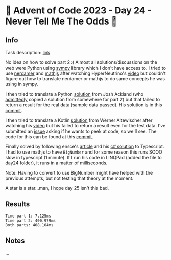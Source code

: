 # 🎄 Advent of Code 2023 - Day 24 - Never Tell Me The Odds 🎄

## Info

Task description: [link](https://adventofcode.com/2023/day/24)

No idea on how to solve part 2 :( Almost all solutions/discussions on the web were Python using [sympy](https://www.sympy.org/en/index.html) library which I don't have access to. I tried to use [nerdamer](https://nerdamer.com/) and [mathjs](https://mathjs.org/) after watching HyperNeutrino's [video](https://www.youtube.com/watch?v=guOyA7Ijqgk) but couldn't figure out how to translate nerdamer or mathjs to do same concepts he was using in sympy.

I then tried to translate a Python [solution](https://github.com/joshackland/advent_of_code/blob/master/2023/python/24.py) from Josh Ackland (who [admittedly](https://youtu.be/91qd9Uv2I9E?t=1089) copied a solution from somewhere for part 2) but that failed to return a result for the real data (sample data passed). His solution is in this [commit](https://github.com/terryaney/advent-of-code/commit/a4073ebad9be4e5bdabefd1b215e344b9e4d6226).

I then tried to translate a Kotlin [solution](https://github.com/werner77/AdventOfCode/blob/master/src/main/kotlin/com/behindmedia/adventofcode/year2023/day24/Day24.kt) from Werner Altewischer after watching his [video](https://www.youtube.com/watch?v=nP2ahZs40U8&t=231s) but his failed to return a result even for the test data. I've submitted an [issue](https://github.com/werner77/AdventOfCode/issues/2) asking if he wants to peek at code, so we'll see. The code for this can be found at this [commit](https://github.com/terryaney/advent-of-code/commit/b0b3af4d817863b3b52bcc0afae4f5e8ea3d81df).

Finally solved by following ensce's [article](https://aoc.csokavar.hu/?day=24) and his [c# solution](https://github.com/encse/adventofcode/blob/master/2023/Day24/Solution.cs) to Typescript. I had to use mathjs to have `BigNumber` and for some reason this runs SOOO slow in typescript (1 minute). If I run his code in LINQPad (added the file to day24 folder), it runs in a matter of milliseconds.

Note: Having to convert to use BigNumber might have helped with the previous attempts, but not testing that theory at the moment.

A star is a star...man, I hope day 25 isn't this bad.

## Results

```
Time part 1: 7.125ms
Time part 2: 400.979ms
Both parts: 408.104ms
```

## Notes

...
